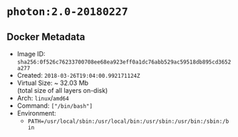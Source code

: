 # `photon:2.0-20180227`

## Docker Metadata

- Image ID: `sha256:0f526c76233700708ee68ea923eff0a1dc76abb529ac59518db895cd3652a277`
- Created: `2018-03-26T19:04:00.992171124Z`
- Virtual Size: ~ 32.03 Mb  
  (total size of all layers on-disk)
- Arch: `linux`/`amd64`
- Command: `["/bin/bash"]`
- Environment:
  - `PATH=/usr/local/sbin:/usr/local/bin:/usr/sbin:/usr/bin:/sbin:/bin`
